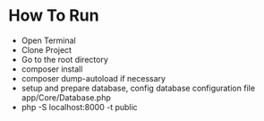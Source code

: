 # How To Run

- Open Terminal
- Clone Project
- Go to the root directory
- composer install
- composer dump-autoload if necessary
- setup and prepare database, config database configuration file app/Core/Database.php
- php -S localhost:8000 -t public  

